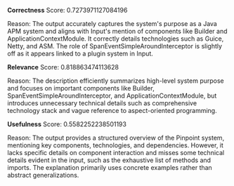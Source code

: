 **Correctness**
Score: 0.7273971127084196

Reason: The output accurately captures the system's purpose as a Java APM system and aligns with Input's mention of components like Builder and ApplicationContextModule. It correctly details technologies such as Guice, Netty, and ASM. The role of 
SpanEventSimpleAroundInterceptor is slightly off as it appears linked to a plugin system in Input.

**Relevance**
Score: 0.818863474113628

Reason: The description efficiently summarizes high-level system purpose and focuses on important components like Builder, SpanEventSimpleAroundInterceptor, and ApplicationContextModule, but introduces unnecessary technical details such as comprehensive 
technology stack and vague reference to aspect-oriented programming.

**Usefulness**
Score: 0.5582252238501193

Reason: The output provides a structured overview of the Pinpoint system, mentioning key components, technologies, and dependencies. However, it lacks specific details on component interaction and misses some technical details evident in the input, such 
as the exhaustive list of methods and imports. The explanation primarily uses concrete examples rather than abstract generalizations.